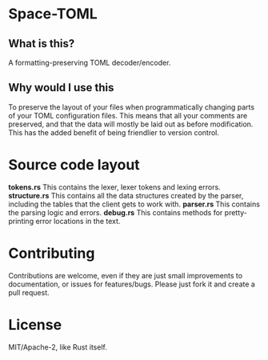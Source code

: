 # Space-TOML
## What is this?
A formatting-preserving TOML decoder/encoder.

## Why would I use this
To preserve the layout of your files when programmatically changing parts of your TOML configuration files. This means that all your comments are preserved, and that the data will mostly be laid out as before modification. This has the added benefit of being friendlier to version control.

# Source code layout
**tokens.rs**
This contains the lexer, lexer tokens and lexing errors.
**structure.rs**
This contains all the data structures created by the parser, including the tables that the client gets to work with.
**parser.rs**
This contains the parsing logic and errors.
**debug.rs**
This contains methods for pretty-printing error locations in the text.

# Contributing
Contributions are welcome, even if they are just small improvements to documentation, or issues for features/bugs.
Please just fork it and create a pull request.

# License
MIT/Apache-2, like Rust itself.
